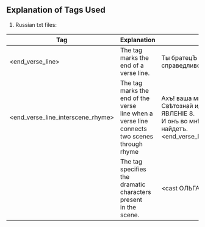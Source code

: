 ## Explanation of Tags Used
1. Russian txt files:

| Tag                | Explanation                           | Example
| ------------------ | ------------------------------------- |------------- 
| <end_verse_line>   | The tag marks the end of a verse line. |Ты братецЪ думаешь конечно справедливо. <end_verse_line>                                                        
| <end_verse_line_interscene_rhyme> |The tag marks the end of the verse <br>line when a verse line connects two scenes through rhyme|Ахъ! ваша мнѣ любовь — но Свѣтознай идетъ.<br>ЯВЛЕНІЕ 8.<br> И онъ во мнѣ любовь такую же найдетъ.<end_verse_line_interscene_rhyme>| 
|<cast> |The tag specifies the dramatic characters present<br> in the scene.|<cast ОЛЬГА, СВѢТОЗНАЙ>                                    
